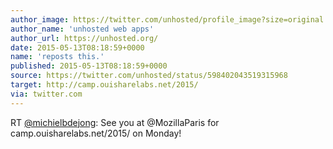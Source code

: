 ```yaml
---
author_image: https://twitter.com/unhosted/profile_image?size=original
author_name: 'unhosted web apps'
author_url: https://unhosted.org/
date: 2015-05-13T08:18:59+0000
name: 'reposts this.'
published: 2015-05-13T08:18:59+0000
source: https://twitter.com/unhosted/status/598402043519315968
target: http://camp.ouisharelabs.net/2015/
via: twitter.com
---
```

RT [@michielbdejong](https://twitter.com/michielbdejong): See you at
@MozillaParis for camp.ouisharelabs.net/2015/ on Monday!
[](http://camp.ouisharelabs.net/2015/)

